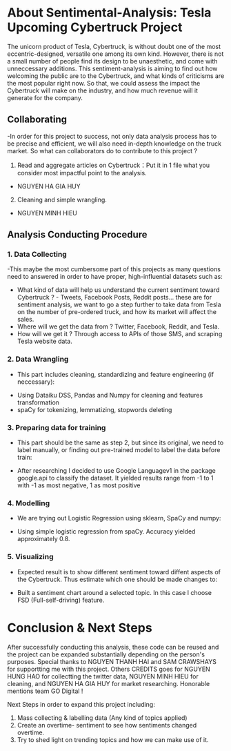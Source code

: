 # About Sentimental-Analysis: Tesla Upcoming Cybertruck Project

The unicorn product of Tesla, Cybertruck, is without doubt one of the most eccentric-designed, versatile one among its own kind. However, there is not a small number of people find its design to be unaesthetic, and come with unneccessary additions. This sentiment-analysis is aiming to find out how welcoming the public are to the Cybertruck, and what kinds of criticisms are the most popular right now. So that, we could assess the impact the Cybertruck will make on the industry, and how much revenue will it generate for the company.

## Collaborating 

-In order for this project to success, not only data analysis process has to be precise and efficient, we will also need in-depth knowledge on the truck market. So what can collaborators do to contribute to this project ?

1. Read and aggregate articles on Cybertruck：Put it in 1 file what you consider most impactful point to the analysis.
- NGUYEN HA GIA HUY
2. Cleaning and simple wrangling.
- NGUYEN MINH HIEU

## Analysis Conducting Procedure

### 1. Data Collecting 

-This maybe the most cumbersome part of this projects as many questions need to answered in order to have proper, high-influential datasets such as:

+ What kind of data will help us understand the current sentiment toward Cybertruck ? - Tweets, Facebook Posts, Reddit posts... these are for sentiment analysis, we want to go a step further to take data from Tesla on the number of pre-ordered truck, and how its market will affect the sales.
+ Where will we get the data from ? Twitter, Facebook, Reddit, and Tesla.
+ How will we get it ? Through access to APIs of those SMS, and scraping Tesla website data.

### 2. Data Wrangling
- This part includes cleaning, standardizing and feature engineering (if neccessary): 
+ Using Dataiku DSS, Pandas and Numpy for cleaning and features transformation
+ spaCy for tokenizing, lemmatizing, stopwords deleting
### 3. Preparing data for training
- This part should be the same as step 2, but since its original, we need to label manually, or finding out pre-trained model to label the data before train: 
+ After researching I decided to use Google Languagev1 in the package google.api to classify the dataset. It yielded results range from -1 to 1 with -1 as most negative, 1 as most positive
### 4. Modelling
-  We are trying out Logistic Regression using sklearn, SpaCy and numpy: 
+ Using simple logistic regression from spaCy. Accuracy yielded approximately 0.8.
### 5. Visualizing
- Expected result is to show different sentiment toward diffent aspects of the Cybertruck. Thus estimate which one should be made changes to:
+ Built a sentiment chart around a selected topic. In this case I choose FSD (Full-self-driving) feature.

# Conclusion & Next Steps

After successfully conducting this analysis, these code can be reused and the project can be expanded substantially depending on the person's purposes. Special thanks to NGUYEN THANH HAI and SAM CRAWSHAYS for supportting me with this project. Others CREDITS goes for NGUYEN HUNG HAO for collectting the twitter data, NGUYEN MINH HIEU for cleaning, and NGUYEN HA GIA HUY for market researching. Honorable mentions team GO Digital ! 

Next Steps in order to expand this project including:

1. Mass collecting & labelling data (Any kind of topics applied)
2. Create an overtime- sentiment to see how sentiments changed overtime.
3. Try to shed light on trending topics and how we can make use of it.
